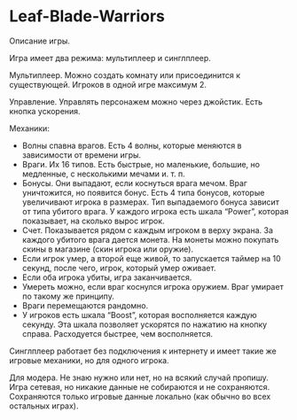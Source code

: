# Leaf-Blade-Warriors

Описание игры. 

Игра имеет два режима: мультиплеер и синглплеер.

Мультиплеер.
Можно создать комнату или присоединится к существующей. 
Игроков в одной игре максимум 2. 

Управление.
Управлять персонажем можно через джойстик. Есть кнопка ускорения. 

Механики:

* Волны спавна врагов. Есть 4 волны, которые меняются в зависимости от времени игры.
* Враги. Их 16 типов. Есть быстрые, но маленькие, большие, но медленные, с несколькими мечами и. т. п.
* Бонусы. Они выпадают, если коснуться врага мечом. Враг уничтожится, но появится бонус. Есть 4 типа бонусов, которые увеличивают игрока в размерах. Тип выпадаемого бонуса зависит от типа убитого врага. У каждого игрока есть шкала “Power”, которая показывает, на сколько вырос игрок. 
* Счет. Показывается рядом с каждым игроком в верху экрана. За каждого убитого врага дается монета. На монеты можно покупать скины в магазине (скин игрока или оружие).
* Если игрок умер, а второй еще живой, то запускается таймер на 10 секунд, после чего, игрок, который умер оживает. 
* Если оба игрока убиты, игра заканчивается. 
* Умереть можно, если враг коснулся игрока оружием. Враг умирает по такому же принципу. 
* Враги перемещаются рандомно. 
* У игроков есть шкала “Boost”, которая восполняется каждую секунду. Эта шкала позволяет ускорятся по нажатию на кнопку справа. Расходуется быстрее, чем восполняется.  



Синглплеер работает без подключения к интернету и имеет такие же игровые механики, но для одного игрока. 

Для модера. Не знаю нужно или нет, но на всякий случай пропишу. Игра сетевая, но никакие данные не собираются и не сохраняются. Сохраняются только игровые данные локально (как обычно во всех остальных играх). 

